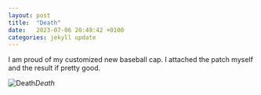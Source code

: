 ```yaml
---
layout: post
title:  "Death"
date:   2023-07-06 20:49:42 +0100
categories: jekyll update
---
```


I am proud of my customized new baseball cap. I attached the patch myself and the result if pretty good.


![Death](https://lh3.googleusercontent.com/pw/AIL4fc8JNl4-ThYkGhz2X7WOCt8ZbgOWO8iwijXWk5UFn0h67GG324_0WDevFZllWdcgFaijv7JLypRF_O17zaUUUh95tCJSWrDw9xGw51WAFhmPLMULles=w2400)*Death*&nbsp;



[jekyll-docs]: https://jekyllrb.com/docs/home
[jekyll-gh]:   https://github.com/jekyll/jekyll
[jekyll-talk]: https://talk.jekyllrb.com/


